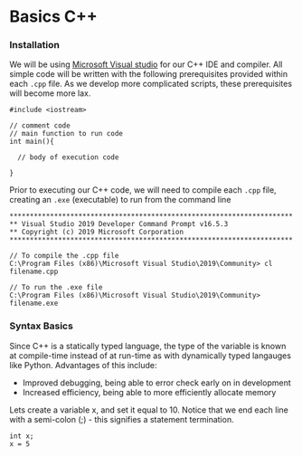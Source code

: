 # Basics C++

### Installation 
We will be using [Microsoft Visual studio](https://visualstudio.microsoft.com/vs/features/cplusplus/) for our C++ IDE and compiler. All simple code will be written with 
the following prerequisites provided within each `.cpp` file. As we develop more complicated scripts, these prerequisites will become more lax.  
```
#include <iostream>

// comment code
// main function to run code
int main(){

  // body of execution code
  
}
```
Prior to executing our C++ code, we will need to compile each `.cpp` file, creating an `.exe` (executable) to run from the command line

```
**********************************************************************
** Visual Studio 2019 Developer Command Prompt v16.5.3
** Copyright (c) 2019 Microsoft Corporation
**********************************************************************

// To compile the .cpp file
C:\Program Files (x86)\Microsoft Visual Studio\2019\Community> cl filename.cpp

// To run the .exe file
C:\Program Files (x86)\Microsoft Visual Studio\2019\Community> filename.exe
```

### Syntax Basics
Since C++ is a statically typed language, the type of the variable is known at compile-time instead of at run-time as with dynamically typed langauges like Python. 
Advantages of this include:
- Improved debugging, being able to error check early on in development
- Increased efficiency, being able to more efficiently allocate memory

Lets create a variable x, and set it equal to 10. Notice that we end each line with a semi-colon (;) - this signifies a statement termination. 
```
int x; 
x = 5
```
